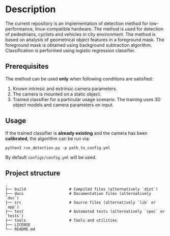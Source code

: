# Description
The current repository is an implementation of detection method for low-performance, linux-compatible hardware.
The method is used for detection of pedestrians, cyclists and vehicles in city environment.
The method is based on analysis of geometrical object features in a foreground mask. The foreground mask is obtained using background subtraction algorithm.
Classification is performed using logistic regression classifier.

## Prerequisites
The method can be used **only** when following conditions are satisfied:
1) Known intrinsic and extrinsic camera parameters.
2) The camera is mounted on a static object.
3) Trained classifier for a particular usage scenario. The training uses 3D object models and camera parameters on input.

## Usage
If the trained classifier is **already existing** and the camera has been **calibrated**, the algorithm can be run via:
```
python3 run_detection.py -p path_to_config.yml
```  
By default `configs/config.yml` will be used.

## Project structure

    .
    ├── build                   # Compiled files (alternatively `dist`)
    ├── docs                    # Documentation files (alternatively `doc`)
    ├── src                     # Source files (alternatively `lib` or `app`)
    ├── test                    # Automated tests (alternatively `spec` or `tests`)
    ├── tools                   # Tools and utilities
    ├── LICENSE
    └── README.md